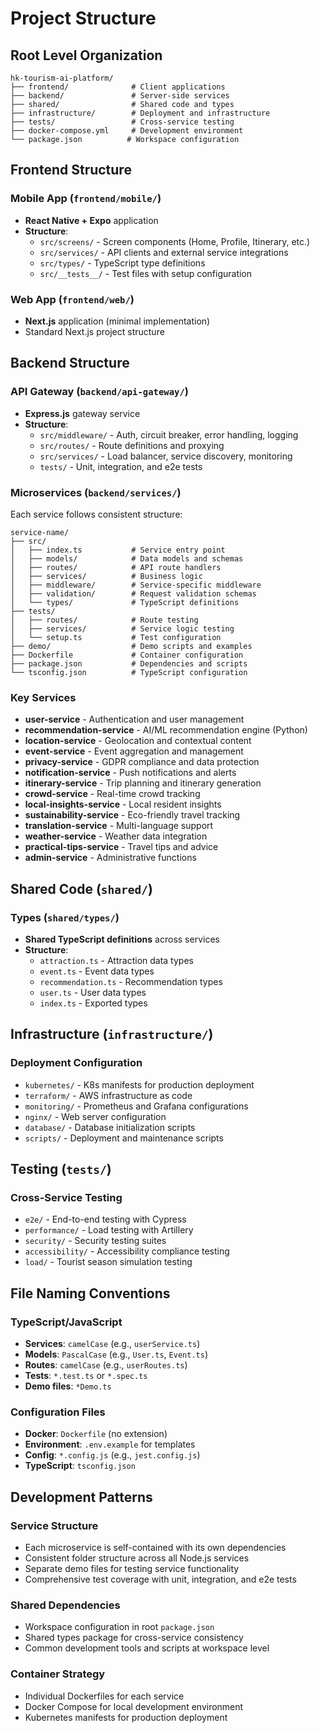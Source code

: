 # Project Structure

## Root Level Organization

```
hk-tourism-ai-platform/
├── frontend/              # Client applications
├── backend/               # Server-side services
├── shared/                # Shared code and types
├── infrastructure/        # Deployment and infrastructure
├── tests/                 # Cross-service testing
├── docker-compose.yml     # Development environment
└── package.json          # Workspace configuration
```

## Frontend Structure

### Mobile App (`frontend/mobile/`)
- **React Native + Expo** application
- **Structure**:
  - `src/screens/` - Screen components (Home, Profile, Itinerary, etc.)
  - `src/services/` - API clients and external service integrations
  - `src/types/` - TypeScript type definitions
  - `src/__tests__/` - Test files with setup configuration

### Web App (`frontend/web/`)
- **Next.js** application (minimal implementation)
- Standard Next.js project structure

## Backend Structure

### API Gateway (`backend/api-gateway/`)
- **Express.js** gateway service
- **Structure**:
  - `src/middleware/` - Auth, circuit breaker, error handling, logging
  - `src/routes/` - Route definitions and proxying
  - `src/services/` - Load balancer, service discovery, monitoring
  - `tests/` - Unit, integration, and e2e tests

### Microservices (`backend/services/`)

Each service follows consistent structure:
```
service-name/
├── src/
│   ├── index.ts           # Service entry point
│   ├── models/            # Data models and schemas
│   ├── routes/            # API route handlers
│   ├── services/          # Business logic
│   ├── middleware/        # Service-specific middleware
│   ├── validation/        # Request validation schemas
│   └── types/             # TypeScript definitions
├── tests/
│   ├── routes/            # Route testing
│   ├── services/          # Service logic testing
│   └── setup.ts           # Test configuration
├── demo/                  # Demo scripts and examples
├── Dockerfile             # Container configuration
├── package.json           # Dependencies and scripts
└── tsconfig.json          # TypeScript configuration
```

### Key Services
- **user-service** - Authentication and user management
- **recommendation-service** - AI/ML recommendation engine (Python)
- **location-service** - Geolocation and contextual content
- **event-service** - Event aggregation and management
- **privacy-service** - GDPR compliance and data protection
- **notification-service** - Push notifications and alerts
- **itinerary-service** - Trip planning and itinerary generation
- **crowd-service** - Real-time crowd tracking
- **local-insights-service** - Local resident insights
- **sustainability-service** - Eco-friendly travel tracking
- **translation-service** - Multi-language support
- **weather-service** - Weather data integration
- **practical-tips-service** - Travel tips and advice
- **admin-service** - Administrative functions

## Shared Code (`shared/`)

### Types (`shared/types/`)
- **Shared TypeScript definitions** across services
- **Structure**:
  - `attraction.ts` - Attraction data types
  - `event.ts` - Event data types
  - `recommendation.ts` - Recommendation types
  - `user.ts` - User data types
  - `index.ts` - Exported types

## Infrastructure (`infrastructure/`)

### Deployment Configuration
- `kubernetes/` - K8s manifests for production deployment
- `terraform/` - AWS infrastructure as code
- `monitoring/` - Prometheus and Grafana configurations
- `nginx/` - Web server configuration
- `database/` - Database initialization scripts
- `scripts/` - Deployment and maintenance scripts

## Testing (`tests/`)

### Cross-Service Testing
- `e2e/` - End-to-end testing with Cypress
- `performance/` - Load testing with Artillery
- `security/` - Security testing suites
- `accessibility/` - Accessibility compliance testing
- `load/` - Tourist season simulation testing

## File Naming Conventions

### TypeScript/JavaScript
- **Services**: `camelCase` (e.g., `userService.ts`)
- **Models**: `PascalCase` (e.g., `User.ts`, `Event.ts`)
- **Routes**: `camelCase` (e.g., `userRoutes.ts`)
- **Tests**: `*.test.ts` or `*.spec.ts`
- **Demo files**: `*Demo.ts`

### Configuration Files
- **Docker**: `Dockerfile` (no extension)
- **Environment**: `.env.example` for templates
- **Config**: `*.config.js` (e.g., `jest.config.js`)
- **TypeScript**: `tsconfig.json`

## Development Patterns

### Service Structure
- Each microservice is self-contained with its own dependencies
- Consistent folder structure across all Node.js services
- Separate demo files for testing service functionality
- Comprehensive test coverage with unit, integration, and e2e tests

### Shared Dependencies
- Workspace configuration in root `package.json`
- Shared types package for cross-service consistency
- Common development tools and scripts at workspace level

### Container Strategy
- Individual Dockerfiles for each service
- Docker Compose for local development environment
- Kubernetes manifests for production deployment